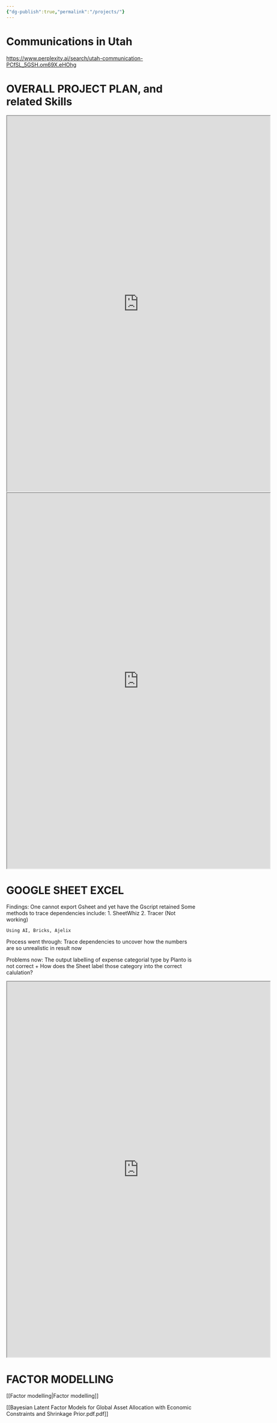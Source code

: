 ```yaml
---
{"dg-publish":true,"permalink":"/projects/"}
---
```



# Communications in Utah
https://www.perplexity.ai/search/utah-communication-PCfSL_5GSH.om69X.eHOhg

# OVERALL PROJECT PLAN, and related Skills

<iframe src="https://drive.google.com/open?id=1tZYPwejDBp5rBfYK997ks7taHoBa00D4&usp=drive_fs" width="700" height="1000" ></iframe>
<iframe src="https://drive.google.com/file/d/1lc0gr9ytmJybhu_uT9UkFaoCD2VFa3QA/view?usp=sharing" width="700" height="1000" ></iframe>

# GOOGLE SHEET EXCEL
Findings: One cannot export Gsheet and yet have the Gscript retained
Some methods to trace dependencies include: 
	1. SheetWhiz 
	2. Tracer (Not working)

	Using AI, Bricks, Ajelix

Process went through: Trace dependencies to uncover how the numbers are so unrealistic in result now

Problems now: The output labelling of expense categorial type by Planto is not correct
 +
 How does the Sheet label those category into the correct calulation?
 
 
 <iframe src="https://drive.google.com/file/d/10bI5BQ7Ld91qfYSC4sgrfpsY4DOLPCAh/view?usp=sharing" width="700" height="1000" ></iframe>
 
 
# FACTOR MODELLING 
[[Factor modelling\|Factor modelling]]

[[Bayesian Latent Factor Models for Global Asset Allocation with Economic Constraints and Shrinkage Prior.pdf.pdf]]